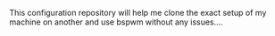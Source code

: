 This configuration repository will help me clone the exact setup of my machine on another and use bspwm without any issues....
